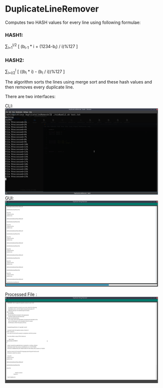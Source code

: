 # DuplicateLineRemover

Computes two HASH values for every line using following formulae:

### HASH1:

∑<sub>i=1</sub><sup>l/2</sup> [ (b<sub>i-1</sub> * i + (1234-b<sub>i</sub>) / i)%127 ]

### HASH2:

∑<sub>i=l/2</sub><sup>l</sup> [ ((b<sub>i</sub> * i) - (b<sub>i</sub> / i))%127 ]

The algorithm sorts the lines using merge sort and these hash values and then removes every duplicate line.


There are two interfaces:

CLI: ![CLI](https://raw.githubusercontent.com/mahir1010/DuplicateLineRemover/SCRSHOTS/SCRSHOTS/CLI.png)
GUI: ![GUI](https://raw.githubusercontent.com/mahir1010/DuplicateLineRemover/SCRSHOTS/SCRSHOTS/Computing%20Hash.png)

Processed File : ![Processed File](https://raw.githubusercontent.com/mahir1010/DuplicateLineRemover/SCRSHOTS/SCRSHOTS/Duplicate%20Files%20removed.png)
